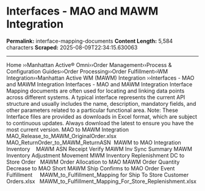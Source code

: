 # Interfaces - MAO and MAWM Integration

**Permalink:** interface-mapping-documents
**Content Length:** 5,584 characters
**Scraped:** 2025-08-09T22:34:15.630063

---

Home &rsaquo;&rsaquo;Manhattan Active® Omni&rsaquo;&rsaquo;Order Management&rsaquo;&rsaquo;Process & Configuration Guides&rsaquo;&rsaquo;Order Processing&rsaquo;&rsaquo;Order Fulfillment&rsaquo;&rsaquo;WM Integration&rsaquo;&rsaquo;Manhattan Active WM (MAWM) Integration ››Interfaces - MAO and MAWM Integration Interfaces&nbsp;- MAO and&nbsp;MAWM Integration Interface Mapping documents are often&nbsp;used for&nbsp;locating and linking data&nbsp;points across different systems. A typical interface represents the current&nbsp;API structure and usually includes&nbsp;the name, description,&nbsp;mandatory fields, and other parameters related to a particular functional area. Note: These Interface files&nbsp;are provided as downloads in Excel format, which are&nbsp;subject to continuous updates. Always download the latest to ensure you have the most current version. MAO to MAWM Integration MAO_Release_to_MAWM_OriginalOrder.xlsx MAO_ReturnOrder_to_MAWM_ReturnASN&nbsp; MAWM to MAO Integration Inventory&nbsp; &nbsp; MAWM ASN Receipt Verify MAWM Inv Sync Summary MAWM Inventory Adjustment Movement MWM Inventory Replenishment DC to Store Order &nbsp; MAWM Order Allocation to MAO MAWM Order Quantity Decrease to MAO Short MAWM Ship Confirms to MAO Order Event Fulfillment &nbsp; &nbsp; MAWM_to_Fulfillment_Mapping for Ship To Store Customer Orders.xlsx &nbsp; MAWM_to_Fulfillment_Mapping_For_Store_Replenishment.xlsx
